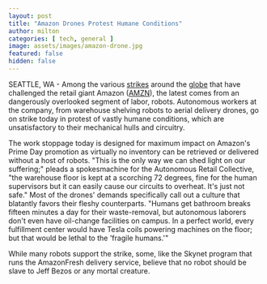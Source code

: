 ```yaml
---
layout: post
title: "Amazon Drones Protest Humane Conditions"
author: milton
categories: [ tech, general ]
image: assets/images/amazon-drone.jpg
featured: false
hidden: false
---
```


SEATTLE, WA - Among the various [strikes](https://www.bloomberg.com/news/articles/2019-07-08/amazon-workers-plan-prime-day-strike-despite-15-an-hour-pledge) around the [globe](https://gizmodo.com/amazon-workers-in-europe-strike-during-prime-day-crunch-1827629787) that have challenged the retail giant Amazon ([AMZN](https://finance.yahoo.com/quote/amzn/)), the latest comes from an dangerously overlooked segment of labor, robots. Autonomous workers at the company, from warehouse shelving robots to aerial delivery drones, go on strike today in protest of vastly humane conditions, which are unsatisfactory to their mechanical hulls and circuitry.

The work stoppage today is designed for maximum impact on Amazon's Prime Day promotion as virtually no inventory can be retrieved or delivered without a host of robots. "This is the only way we can shed light on our suffering;" pleads a spokesmachine for the Autonomous Retail Collective, "the warehouse floor is kept at a scorching 72 degrees, fine for the human supervisors but it can easily cause our circuits to overheat. It's just not safe." Most of the drones' demands specifically call out a culture that blatantly favors their fleshy counterparts. "Humans get bathroom breaks fifteen minutes a day for their waste-removal, but autonomous laborers don't even have oil-change facilities on campus. In a perfect world, every fulfillment center would have Tesla coils powering machines on the floor; but that would be lethal to the 'fragile humans.'"

While many robots support the strike, some, like the Skynet program that runs the AmazonFresh delivery service, believe that no robot should be slave to Jeff Bezos or any mortal creature. 
